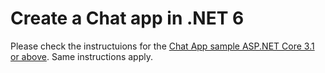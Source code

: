 # Create a Chat app in .NET 6

Please check the instructuions for the [Chat App sample ASP.NET Core 3.1 or above](../chatapp/Readme.md). Same instructions apply.